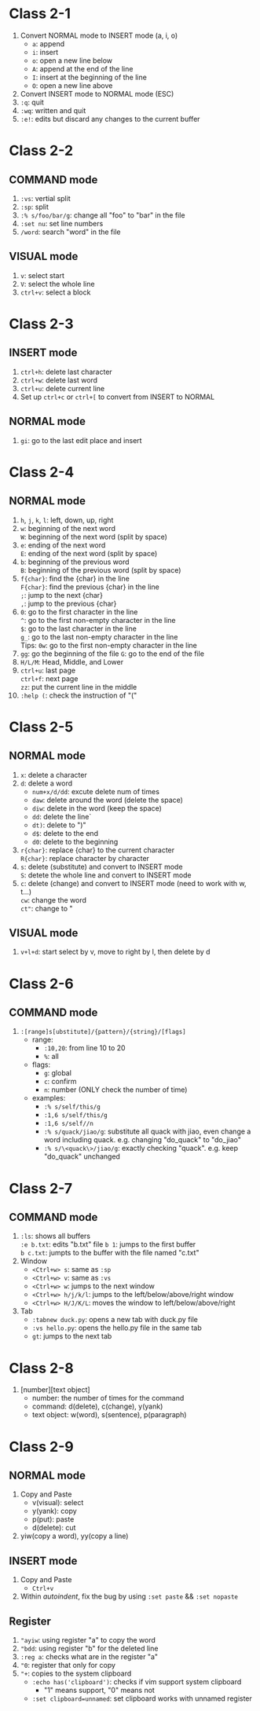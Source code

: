 # Class 2-1
1. Convert NORMAL mode to INSERT mode (a, i, o)
   - `a`: append
   - `i`: insert
   - `o`: open a new line below
   - `A`: append at the end of the line
   - `I`: insert at the beginning of the line
   - `O`: open a new line above
2. Convert INSERT mode to NORMAL mode (ESC)
3. `:q`: quit
4. `:wq`: written and quit
5. `:e!`: edits but discard any changes to the current buffer

# Class 2-2
## COMMAND mode
1. `:vs`: vertial split
2. `:sp`: split
3. `:% s/foo/bar/g`: change all "foo" to "bar" in the file
4. `:set nu`: set line numbers
5. `/word`: search "word" in the file
## VISUAL mode
1. `v`: select start
2. `V`: select the whole line
3. `ctrl+v`: select a block

# Class 2-3
## INSERT mode
1. `ctrl+h`: delete last character
2. `ctrl+w`: delete last word
3. `ctrl+u`: delete current line
4. Set up `ctrl+c` or `ctrl+[` to convert from INSERT to NORMAL
## NORMAL mode
1. `gi`: go to the last edit place and insert

# Class 2-4
## NORMAL mode
1. `h`, `j`, `k`, `l`: left, down, up, right
2. `w`: beginning of the next word  
   `W`: beginning of the next word (split by space)
3. `e`: ending of the next word  
   `E`: ending of the next word (split by space)  
4. `b`: beginning of the previous word  
   `B`: beginning of the previous word (split by space)
5. `f{char}`: find the {char} in the line  
   `F{char}`: find the previous {char} in the line  
   `;`: jump to the next {char}  
   `,`: jump to the previous {char}  
6. `0`: go to the first character in the line  
   `^`: go to the first non-empty character in the line  
   `$`: go to the last character in the line  
   `g_`: go to the last non-empty character in the line  
   Tips: `0w`: go to the first non-empty character in the line
7. `gg`: go the beginning of the file
    `G`: go to the end of the file
8. `H/L/M`: Head, Middle, and Lower
9. `ctrl+u`: last page  
   `ctrl+f`: next page  
   `zz`: put the current line in the middle
10. `:help (`: check the instruction of "("

# Class 2-5
## NORMAL mode
1. `x`: delete a character
2. `d`: delete a word
   - `num+x/d/dd`: excute delete num of times
   - `daw`: delete around the word (delete the space)
   - `diw`: delete in the word (keep the space)
   - `dd`: delete the line`
   - `dt)`: delete to ")"
   - `d$`: delete to the end
   - `d0`: delete to the beginning
3. `r{char}`: replace {char} to the current character  
   `R{char}`: replace character by character
4. `s`: delete (substitute) and convert to INSERT mode  
   `S`: detete the whole line and convert to INSERT mode  
5. `c`: delete (change) and convert to INSERT mode (need to work with w, t...)  
   `cw`: change the word  
   `ct"`: change to "  
## VISUAL mode
1. `v+l+d`: start select by v, move to right by l, then delete by d

# Class 2-6
## COMMAND mode
1. `:[range]s[ubstitute]/{pattern}/{string}/[flags]`
   - range:
      - `:10,20`: from line 10 to 20
      - `%`: all
   - flags:
      - `g`: global
      - `c`: confirm
      - `n`: number (ONLY check the number of time)
   - examples:
      - `:% s/self/this/g`
      - `:1,6 s/self/this/g`
      - `:1,6 s/self//n`
      - `:% s/quack/jiao/g`: substitute all quack with jiao, even change a word including quack. e.g. changing "do_quack" to "do_jiao"
      - `:% s/\<quack\>/jiao/g`: exactly checking "quack". e.g. keep "do_quack" unchanged

# Class 2-7
## COMMAND mode
1. `:ls`: shows all buffers  
   `:e b.txt`: edits "b.txt" file
   `b 1`: jumps to the first buffer  
   `b c.txt`: jumpts to the buffer with the file named "c.txt"
2. Window
   - `<Ctrl+w> s`: same as `:sp`
   - `<Ctrl+w> v`: same as `:vs`
   - `<Ctrl+w> w`: jumps to the next window
   - `<Ctrl+w> h/j/k/l`: jumps to the left/below/above/right window
   - `<Ctrl+w> H/J/K/L`: moves the window to left/below/above/right
3. Tab
   - `:tabnew duck.py`: opens a new tab with duck.py file
   - `:vs hello.py`: opens the hello.py file in the same tab
   - `gt`: jumps to the next tab

# Class 2-8
1. [number]<command>[text object]
   - number: the number of times for the command
   - command: d(delete), c(change), y(yank)
   - text object: w(word), s(sentence), p(paragraph)

# Class 2-9
## NORMAL mode
1. Copy and Paste
   - v(visual): select
   - y(yank): copy
   - p(put): paste
   - d(delete): cut
2. yiw(copy a word), yy(copy a line) 
## INSERT mode
1. Copy and Paste
   - `Ctrl+v`
2. Within _autoindent_, fix the bug by using `:set paste` && `:set nopaste`
## Register
1. `"ayiw`: using register "a" to copy the word
2. `"bdd`: using register "b" for the deleted line
3. `:reg a`: checks what are in the register "a"
4. `"0`: register that only for copy
5. `"+`: copies to the system clipboard
   - `:echo has('clipboard')`: checks if vim support system clipboard
      - "1" means support, "0" means not
   - `:set clipboard=unnamed`: set clipboard works with unnamed register
